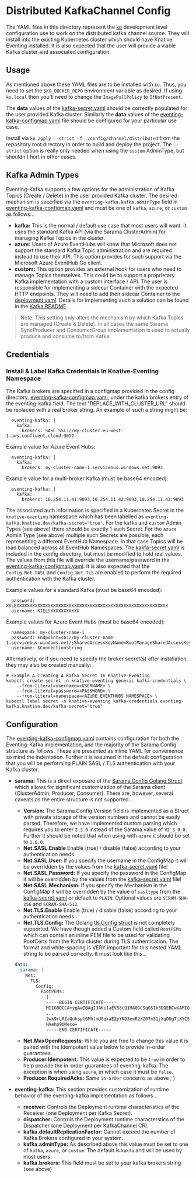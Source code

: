 # Distributed KafkaChannel Config

The YAML files in this directory represent the
[ko](https://github.com/google/ko) development level configuration use to work
on the distributed kafka channel source. They will install into the existing
Kubernetes cluster which should have Knative Eventing installed. It is also
expected that the user will provide a viable Kafka cluster and associated
configuration.

## Usage

As mentioned above these YAML files are to be installed with `ko`. Thus, you
need to set the `$KO_DOCKER_REPO` environment variable as desired. If using
`ko.local` then you'll need to change the `ImagePullPolicy` to `IfNotPresent`.

The **data** values of the [kafka-secret.yaml](300-kafka-secret.yaml) should be
correctly populated for the user provided Kafka cluster. Similarly the **data**
values of the [eventing-kafka-configmap.yaml](300-eventing-kafka-configmap.yaml)
file should be configured for your particular use case.

Install via `ko apply --strict -f ./config/channel/distributed` from the
repository root directory in order to build and deploy the project. The
`--strict` option is really only needed when using the `custom` AdminType, but
shouldn't hurt in other cases.

## Kafka Admin Types

Eventing-Kafka supports a few options for the administration of Kafka Topics
(Create / Delete) in the user provided Kafka cluster. The desired mechanism is
specified via the `eventing-kafka.kafka.adminType` field in
[eventing-kafka-configmap.yaml](300-eventing-kafka-configmap.yaml) and must be
one of `kafka`, `azure`, or `custom` as follows...

- **kafka:** This is the normal / default use case that most users will want. It
  uses the standard Kafka API (via the Sarama ClusterAdmin) for managing Kafka
  Topics in the cluster.
- **azure:** Users of Azure EventHubs will know that Microsoft does not support
  the standard Kafka Topic administration and are required instead to use their
  API. This option provides for such support via the Microsoft Azure EventHub Go
  client.
- **custom:** This option provides an external hook for users who need to manage
  Topics themselves. This could be to support a proprietary Kafka implementation
  with a custom interface / API. The user is responsible for implementing a
  sidecar Container with the expected HTTP endpoints. They will need to add
  their sidecar Container to the
  [deployment.yaml](500-controller-deployment.yaml). Details for implementing
  such a solution can be found in the
  [Kafka README](../../../pkg/channel/distributed/common/kafka/README.md).

> Note: This setting only alters the mechanism by which Kafka Topics are managed
> (Create & Delete). In all cases the same Sarama SyncProducer and ConsumerGroup
> implementation is used to actually produce and consume to/from Kafka.

## Credentials

### Install & Label Kafka Credentials In Knative-Eventing Namespace

The Kafka brokers are specified in a configmap provided in the config directory,
[eventing-kafka-configmap.yaml](300-eventing-kafka-configmap.yaml), under the
kafka.brokers entry of the eventing-kafka field. The text
"REPLACE_WITH_CLUSTER_URL" should be replaced with a real broker string. An
example of such a string might be:

```
  eventing-kafka: |
    kafka:
      brokers: SASL_SSL://my-cluster.eu-west-1.aws.confluent.cloud:9092
```

Example value for Azure Event Hubs:

```
  eventing-kafka: |
    kafka:
      brokers: my-cluster-name-1.servicebus.windows.net:9093
```

Example value for a multi-broker Kafka (must be base64 encoded):

```
  eventing-kafka: |
    kafka:
      brokers: 10.254.11.41:9093,10.254.11.42:9093,10.254.11.43:9093
```

The associated auth information is specified in a Kubernetes Secret in the
`knative-eventing` namespace which has been labelled as
`eventing-kafka.knative.dev/kafka-secret="true"`. For the `kafka` and `custom`
Admin Types (see above) there should be exactly 1 such Secret. For the `azure`
Admin Type (see above) multiple such Secrets are possible, each representing a
different EventHub Namespace. In that case Topics will be load balanced across
all EventHub Namespaces. The [kakfa-secret.yaml](300-kafka-secret.yaml) is
included in the config directory, but must be modified to hold real values. The
values from this file will override the username/password in the
[eventing-kafka-configmap.yaml](300-eventing-kafka-configmap.yaml). It is also
expected that the `Config.Net.SASL` and `Config.Net.TLS` are enabled to perform
the required authentication with the Kafka cluster.

Example values for a standard Kafka (must be base64 encoded):

```
  password: XVLEXXXXXXXXXXXXXXXXXXXXXXXXXXXXXXXXXXXXXXXXXXXXXXXXXXXXXXXXXX
  username: KIELSXXXXXXXXXXX
```

Example values for Azure Event Hubs (must be base64 encoded):

```
  namespace: my-cluster-name-1
  password: Endpoint=sb://my-cluster-name-1.servicebus.windows.net/;SharedAccessKeyName=RootManageSharedAccessKey;SharedAccessKey=XXXXXXXXXXXXXXXXXXXXXXXXXXXXXXXXXXXXXXXXXXX=
  username: $ConnectionString
```

Alternatively, or if you need to specify the broker secret(s) after
installation, they may also be created manually:

```
# Example A Creating A Kafka Secret In Knative-Eventing
kubectl create secret -n knative-eventing generic kafka-credentials \
    --from-literal=username=<USERNAME> \
    --from-literal=password=<PASSWORD> \
    --from-literal=namespace=<AZURE EVENTHUBS NAMESPACE> \
kubectl label secret -n knative-eventing kafka-credentials eventing-kafka.knative.dev/kafka-secret="true"
```

## Configuration

The [eventing-kafka-configmap.yaml](300-eventing-kafka-configmap.yaml) contains
configuration for both the Eventing-Kafka implementation, and the majority of
the Sarama Config structure as follows. These are presented as inline YAML for
convenience so mind the indentation. Further it is assumed in the default
configuration that you will be performing PLAIN SASL / TLS authentication with
your Kafka cluster.

- **sarama:** This is a direct exposure of the
  [Sarama.Config Golang Struct](https://github.com/Shopify/sarama/blob/master/config.go)
  which allows for significant customization of the Sarama client (ClusterAdmin,
  Producer, Consumer). There are, however, several caveats as the entire
  structure is not supported...

  - **Version:** The Sarama.Config.Version field is implemented as a Struct with
    private storage of the version numbers and cannot be easily parsed.
    Therefore, we have implemented custom parsing which requires you to enter
    `2.3.0` instead of the Sarama value of `V2_3_0_0`. Further it should be
    noted that when using with `azure` it should be set to `1.0.0`.
  - **Net.SASL.Enable** Enable (true) / disable (false) according to your
    authentication needs.
  - **Net.SASL.User:** If you specify the username in the ConfigMap it will be
    overridden by the values from the [kafka-secret.yaml](300-kafka-secret.yaml)
    file!
  - **Net.SASL.Password:** If you specify the password in the ConfigMap it will
    be overridden by the values from the
    [kafka-secret.yaml](300-kafka-secret.yaml) file!
  - **Net.SASL.Mechanism:** If you specify the Mechanism in the ConfigMap it
    will be overridden by the value of `sasltype` from the
    [kafka-secret.yaml](300-kafka-secret.yaml) or default to `PLAIN`. Optional
    values are `SCRAM-SHA-256` and `SCRAM-SHA-512`.
  - **Net.TLS.Enable** Enable (true) / disable (false) according to your
    authentication needs.
  - **Net.TLS.Config:** The Golang
    [tls.Config struct](https://golang.org/pkg/crypto/tls/#Config) is not
    completely supported. We have though added a Custom field called `RootPEMs`
    which can contain an inline PEM file to be used for validating RootCerts
    from the Kafka cluster during TLS authentication. The format and
    white-spacing is VERY important for this nested YAML string to be parsed
    correctly. It must look like this...

  ```yaml
  data:
    sarama: |
      Net:
        TLS:
          Config:
            RootPEMs:
            - |-
              -----BEGIN CERTIFICATE-----
              MIIGBDCCA+ygAwIBAgIJAKi1aEV58cQ1MA0GCSqGSIb3DQEBCwUAMIGOMQswCQYD
              ...
              2wk9rLRZaQnhspt6MhlmU0qkaEZpYND3emR2XZ07m51jXqDUgTjXYCSggImUsARs
              NAehp9bMeco=
              -----END CERTIFICATE-----
  ```

  - **Net.MaxOpenRequests:** While you are free to change this value it is
    paired with the Idempotent value below to provide in-order guarantees.
  - **Producer.Idempotent:** This value is expected to be `true` in order to
    help provide the in-order guarantees of eventing-kafka. The exception is
    when using `azure`, in which case it must be `false`.
  - **Producer.RequiredAcks:** Same `in-order` concerns as above ; )

- **eventing-kafka:** This section provides customization of runtime behavior of
  the eventing-kafka implementation as follows...

  - **receiver:** Controls the Deployment runtime characteristics of the
    Receiver (one Deployment per Kafka Secret).
  - **dispatcher:** Controls the Deployment runtime characterstics of the
    Dispatcher (one Deployment per KafkaChannel CR).
  - **kafka.defaultReplicationFactor:** Cannot exceed the number of Kafka
    Brokers configured in your system.
  - **kafka.adminType:** As described above this value must be set to one of
    `kafka`, `azure`, or `custom`. The default is `kakfa` and will be used by
    most users.
  - **kafka.brokers:** This field must be set to your kafka brokers string (see
    above)
